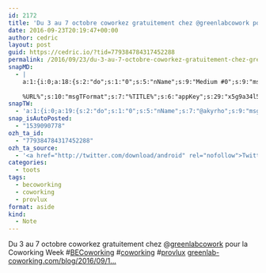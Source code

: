 ```yaml
---
id: 2172
title: 'Du 3 au 7 octobre coworkez gratuitement chez @greenlabcowork pour la Coworking Week #BECoworking #coworking #provlux greenlab-coworking.com/blog/2016/09/1…'
date: 2016-09-23T20:19:47+00:00
author: cedric
layout: post
guid: https://cedric.io/?tid=779384784317452288
permalink: /2016/09/23/du-3-au-7-octobre-coworkez-gratuitement-chez-greenlabcowork-pour-la-coworking-week-becoworking-coworking-provlux-greenlab-coworking-com-blog-2016-09-1/
snapMD:
  - |
    a:1:{i:0;a:18:{s:2:"do";s:1:"0";s:5:"nName";s:9:"Medium #0";s:9:"msgFormat";s:19:"%FULLTEXT%
    
    %URL%";s:10:"msgTFormat";s:7:"%TITLE%";s:6:"appKey";s:29:"x5g9a34l5z294i5y2q284e4g54454";s:6:"appSec";s:85:"d3h0a44e4s2b4i5u2r234m5f5b4v2l5q2a444h574347464a454x2w20374447494c484b4w2c464f5u2d4z2";s:8:"inclTags";s:1:"1";s:7:"fltrsOn";i:0;s:5:"fltrs";a:0:{}s:7:"proxyOn";i:0;s:7:"useSURL";i:0;s:1:"v";i:350;s:4:"publ";s:1:"0";s:11:"accessToken";s:65:"2353413aa5437433e5648ccf74a16119308317c52d1a24d8ed99f26add037528a";s:12:"appAppUserID";s:65:"104b21fd8da79171a6e7bf800d03b4b761204f242935e05d2d86850a6b1635f77";s:14:"appAppUserName";s:26:"Cédric Bousmanne (akyrho)";s:13:"appAppUserURL";s:26:"https://medium.com/@akyrho";s:7:"pubList";a:0:{}}}
snapTW:
  - 'a:1:{i:0;a:19:{s:2:"do";s:1:"0";s:5:"nName";s:7:"@akyrho";s:9:"msgFormat";s:26:"%TITLE%. %EXCERPT% - %URL%";s:6:"appKey";s:55:"x5g9a8325v2y475r3c4m48584n53446p423r3r5u3e356j5j3k4r2p3";s:6:"appSec";s:105:"d3h0a94o46415u594v3q5l5n5l4r4x474x4j484o473u4i5w2m4k494z2k344n306n5r3l5v2s554p4n3p3k45495c3z4v4d3m3u5w525";s:7:"fltrsOn";i:0;s:5:"fltrs";a:0:{}s:7:"proxyOn";i:0;s:7:"useSURL";i:0;s:1:"v";i:350;s:5:"twURL";s:25:"http://twitter.com/akyrho";s:11:"accessToken";s:50:"6678782-Eyg60SCeh7762DEIsYtTPD5GVeOuSN8ATMdF2Lpppe";s:14:"accessTokenSec";s:45:"PgGDCbcYLJnR5esZjY9ID72A33mUNCYnQwaQTBsojSJNa";s:5:"tw140";i:0;s:10:"riComments";s:1:"1";s:11:"riCommentsM";s:1:"1";s:12:"riCommentsAA";s:1:"1";s:8:"attchImg";s:1:"1";s:9:"wpImgSize";s:4:"full";}}'
snap_isAutoPosted:
  - "1539090778"
ozh_ta_id:
  - "779384784317452288"
ozh_ta_source:
  - '<a href="http://twitter.com/download/android" rel="nofollow">Twitter for Android</a>'
categories:
  - toots
tags:
  - becoworking
  - coworking
  - provlux
format: aside
kind:
  - Note
---
```

Du 3 au 7 octobre coworkez gratuitement chez <span class="username username_linked">@<a href="https://twitter.com/greenlabcowork" title="Greenlab Coworking">greenlabcowork</a></span> pour la Coworking Week <span class="hashtag hashtag_local">#<a href="https://cedric.io/tag/becoworking/">BECoworking</a> <span class="hashtag hashtag_local">#<a href="https://cedric.io/tag/coworking/">coworking</a> <span class="hashtag hashtag_local">#<a href="https://cedric.io/tag/provlux/">provlux</a> <a href="http://www.greenlab-coworking.com/blog/2016/09/19/la-semaine-du-coworking-2016" title="http://www.greenlab-coworking.com/blog/2016/09/19/la-semaine-du-coworking-2016" class="link link_untco">greenlab-coworking.com/blog/2016/09/1…</a></p>